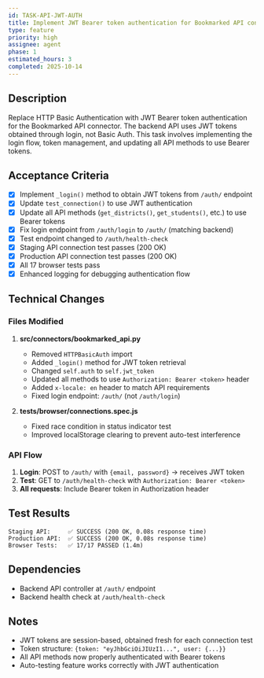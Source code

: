 ```yaml
---
id: TASK-API-JWT-AUTH
title: Implement JWT Bearer token authentication for Bookmarked API connections
type: feature
priority: high
assignee: agent
phase: 1
estimated_hours: 3
completed: 2025-10-14
---
```


## Description
Replace HTTP Basic Authentication with JWT Bearer token authentication for the Bookmarked API connector. The backend API uses JWT tokens obtained through login, not Basic Auth. This task involves implementing the login flow, token management, and updating all API methods to use Bearer tokens.

## Acceptance Criteria
- [x] Implement `_login()` method to obtain JWT tokens from `/auth/` endpoint
- [x] Update `test_connection()` to use JWT authentication
- [x] Update all API methods (`get_districts()`, `get_students()`, etc.) to use Bearer tokens
- [x] Fix login endpoint from `/auth/login` to `/auth/` (matching backend)
- [x] Test endpoint changed to `/auth/health-check`
- [x] Staging API connection test passes (200 OK)
- [x] Production API connection test passes (200 OK)
- [x] All 17 browser tests pass
- [x] Enhanced logging for debugging authentication flow

## Technical Changes

### Files Modified
1. **src/connectors/bookmarked_api.py**
   - Removed `HTTPBasicAuth` import
   - Added `_login()` method for JWT token retrieval
   - Changed `self.auth` to `self.jwt_token`
   - Updated all methods to use `Authorization: Bearer <token>` header
   - Added `x-locale: en` header to match API requirements
   - Fixed login endpoint: `/auth/` (not `/auth/login`)

2. **tests/browser/connections.spec.js**
   - Fixed race condition in status indicator test
   - Improved localStorage clearing to prevent auto-test interference

### API Flow
1. **Login**: POST to `/auth/` with `{email, password}` → receives JWT token
2. **Test**: GET to `/auth/health-check` with `Authorization: Bearer <token>`
3. **All requests**: Include Bearer token in Authorization header

## Test Results
```
Staging API:     ✅ SUCCESS (200 OK, 0.08s response time)
Production API:  ✅ SUCCESS (200 OK, 0.08s response time)
Browser Tests:   ✅ 17/17 PASSED (1.4m)
```

## Dependencies
- Backend API controller at `/auth/` endpoint
- Backend health check at `/auth/health-check`

## Notes
- JWT tokens are session-based, obtained fresh for each connection test
- Token structure: `{token: "eyJhbGciOiJIUzI1...", user: {...}}`
- All API methods now properly authenticated with Bearer tokens
- Auto-testing feature works correctly with JWT authentication

